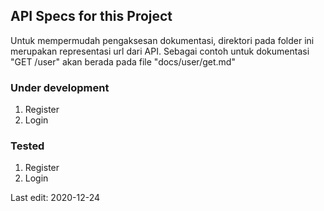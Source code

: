 ## API Specs for this Project

Untuk mempermudah pengaksesan dokumentasi, direktori pada folder ini merupakan representasi url dari API. Sebagai
contoh untuk dokumentasi "GET /user" akan berada pada file "docs/user/get.md"

### Under development
1. Register
2. Login

### Tested
1. Register
2. Login

Last edit: 2020-12-24